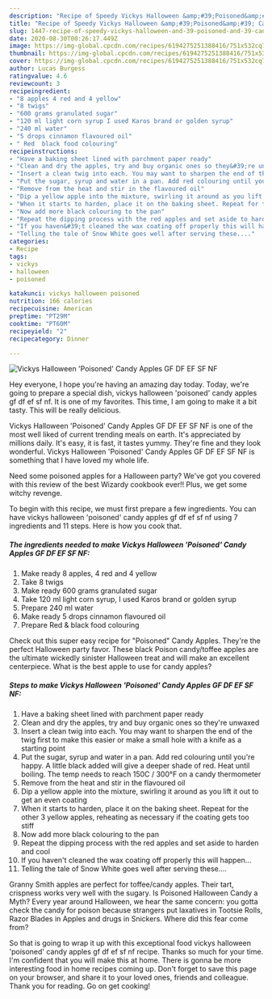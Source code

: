 ```yaml
---
description: "Recipe of Speedy Vickys Halloween &amp;#39;Poisoned&amp;#39; Candy Apples GF DF EF SF NF"
title: "Recipe of Speedy Vickys Halloween &amp;#39;Poisoned&amp;#39; Candy Apples GF DF EF SF NF"
slug: 1447-recipe-of-speedy-vickys-halloween-and-39-poisoned-and-39-candy-apples-gf-df-ef-sf-nf
date: 2020-08-30T00:26:17.449Z
image: https://img-global.cpcdn.com/recipes/6194275251388416/751x532cq70/vickys-halloween-poisoned-candy-apples-gf-df-ef-sf-nf-recipe-main-photo.jpg
thumbnail: https://img-global.cpcdn.com/recipes/6194275251388416/751x532cq70/vickys-halloween-poisoned-candy-apples-gf-df-ef-sf-nf-recipe-main-photo.jpg
cover: https://img-global.cpcdn.com/recipes/6194275251388416/751x532cq70/vickys-halloween-poisoned-candy-apples-gf-df-ef-sf-nf-recipe-main-photo.jpg
author: Lucas Burgess
ratingvalue: 4.6
reviewcount: 3
recipeingredient:
- "8 apples 4 red and 4 yellow"
- "8 twigs"
- "600 grams granulated sugar"
- "120 ml light corn syrup I used Karos brand or golden syrup"
- "240 ml water"
- "5 drops cinnamon flavoured oil"
- " Red  black food colouring"
recipeinstructions:
- "Have a baking sheet lined with parchment paper ready"
- "Clean and dry the apples, try and buy organic ones so they&#39;re unwaxed"
- "Insert a clean twig into each. You may want to sharpen the end of the twig first to make this easier or make a small hole with a knife as a starting point"
- "Put the sugar, syrup and water in a pan. Add red colouring until you&#39;re happy. A little black added will give a deeper shade of red. Heat until boiling. The temp needs to reach 150C / 300°F on a candy thermometer"
- "Remove from the heat and stir in the flavoured oil"
- "Dip a yellow apple into the mixture, swirling it around as you lift it out to get an even coating"
- "When it starts to harden, place it on the baking sheet. Repeat for the other 3 yellow apples, reheating as necessary if the coating gets too stiff"
- "Now add more black colouring to the pan"
- "Repeat the dipping process with the red apples and set aside to harden and cool"
- "If you haven&#39;t cleaned the wax coating off properly this will happen..."
- "Telling the tale of Snow White goes well after serving these...."
categories:
- Recipe
tags:
- vickys
- halloween
- poisoned

katakunci: vickys halloween poisoned 
nutrition: 166 calories
recipecuisine: American
preptime: "PT29M"
cooktime: "PT60M"
recipeyield: "2"
recipecategory: Dinner

---
```



![Vickys Halloween &#39;Poisoned&#39; Candy Apples GF DF EF SF NF](https://img-global.cpcdn.com/recipes/6194275251388416/751x532cq70/vickys-halloween-poisoned-candy-apples-gf-df-ef-sf-nf-recipe-main-photo.jpg)

Hey everyone, I hope you're having an amazing day today. Today, we're going to prepare a special dish, vickys halloween &#39;poisoned&#39; candy apples gf df ef sf nf. It is one of my favorites. This time, I am going to make it a bit tasty. This will be really delicious.

Vickys Halloween &#39;Poisoned&#39; Candy Apples GF DF EF SF NF is one of the most well liked of current trending meals on earth. It's appreciated by millions daily. It's easy, it is fast, it tastes yummy. They're fine and they look wonderful. Vickys Halloween &#39;Poisoned&#39; Candy Apples GF DF EF SF NF is something that I have loved my whole life.

Need some poisoned apples for a Halloween party? We&#39;ve got you covered with this review of the best Wizardy cookbook ever!! Plus, we get some witchy revenge.


To begin with this recipe, we must first prepare a few ingredients. You can have vickys halloween &#39;poisoned&#39; candy apples gf df ef sf nf using 7 ingredients and 11 steps. Here is how you cook that.

<!--inarticleads1-->

##### The ingredients needed to make Vickys Halloween &#39;Poisoned&#39; Candy Apples GF DF EF SF NF:

1. Make ready 8 apples, 4 red and 4 yellow
1. Take 8 twigs
1. Make ready 600 grams granulated sugar
1. Take 120 ml light corn syrup, I used Karos brand or golden syrup
1. Prepare 240 ml water
1. Make ready 5 drops cinnamon flavoured oil
1. Prepare  Red &amp; black food colouring


Check out this super easy recipe for &#34;Poisoned&#34; Candy Apples. They&#39;re the perfect Halloween party favor. These black Poison candy/toffee apples are the ultimate wickedly sinister Halloween treat and will make an excellent centerpiece. What is the best apple to use for candy apples? 

<!--inarticleads2-->

##### Steps to make Vickys Halloween &#39;Poisoned&#39; Candy Apples GF DF EF SF NF:

1. Have a baking sheet lined with parchment paper ready
1. Clean and dry the apples, try and buy organic ones so they&#39;re unwaxed
1. Insert a clean twig into each. You may want to sharpen the end of the twig first to make this easier or make a small hole with a knife as a starting point
1. Put the sugar, syrup and water in a pan. Add red colouring until you&#39;re happy. A little black added will give a deeper shade of red. Heat until boiling. The temp needs to reach 150C / 300°F on a candy thermometer
1. Remove from the heat and stir in the flavoured oil
1. Dip a yellow apple into the mixture, swirling it around as you lift it out to get an even coating
1. When it starts to harden, place it on the baking sheet. Repeat for the other 3 yellow apples, reheating as necessary if the coating gets too stiff
1. Now add more black colouring to the pan
1. Repeat the dipping process with the red apples and set aside to harden and cool
1. If you haven&#39;t cleaned the wax coating off properly this will happen...
1. Telling the tale of Snow White goes well after serving these....


Granny Smith apples are perfect for toffee/candy apples. Their tart, crispness works very well with the sugary. Is Poisoned Halloween Candy a Myth? Every year around Halloween, we hear the same concern: you gotta check the candy for poison because strangers put laxatives in Tootsie Rolls, Razor Blades in Apples and drugs in Snickers. Where did this fear come from? 

So that is going to wrap it up with this exceptional food vickys halloween &#39;poisoned&#39; candy apples gf df ef sf nf recipe. Thanks so much for your time. I'm confident that you will make this at home. There is gonna be more interesting food in home recipes coming up. Don't forget to save this page on your browser, and share it to your loved ones, friends and colleague. Thank you for reading. Go on get cooking!
